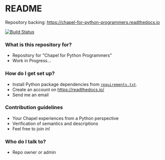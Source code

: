 # README #

Repository backing: https://chapel-for-python-programmers.readthedocs.io

[![Build Status](https://travis-ci.org/chapel-lang/chplforpyp-docs.svg)](https://travis-ci.org/chapel-lang/chplforpyp-docs)

### What is this repository for? ###

* Repository for "Chapel for Python Programmers"
* Work in Progress...

### How do I get set up? ###

* Install Python package dependencies from
  [`requirements.txt`](requirements.txt).
* Create an account on https://readthedocs.io/
* Send me an email

### Contribution guidelines ###

* Your Chapel experiences from a Python perspective
* Verification of semantics and descriptions
* Feel free to join in!

### Who do I talk to? ###

* Repo owner or admin
